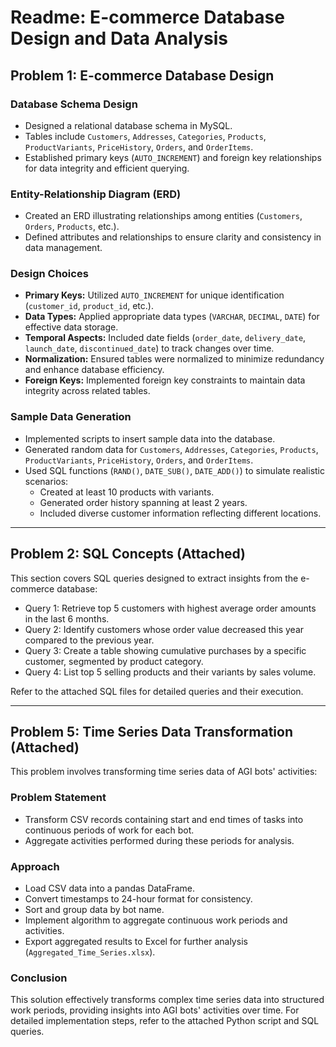 # Readme: E-commerce Database Design and Data Analysis


## Problem 1:  E-commerce Database Design

### Database Schema Design

- Designed a relational database schema in MySQL.
- Tables include `Customers`, `Addresses`, `Categories`, `Products`, `ProductVariants`, `PriceHistory`, `Orders`, and `OrderItems`.
- Established primary keys (`AUTO_INCREMENT`) and foreign key relationships for data integrity and efficient querying.

### Entity-Relationship Diagram (ERD)

- Created an ERD illustrating relationships among entities (`Customers`, `Orders`, `Products`, etc.).
- Defined attributes and relationships to ensure clarity and consistency in data management.

### Design Choices

- **Primary Keys:** Utilized `AUTO_INCREMENT` for unique identification (`customer_id`, `product_id`, etc.).
- **Data Types:** Applied appropriate data types (`VARCHAR`, `DECIMAL`, `DATE`) for effective data storage.
- **Temporal Aspects:** Included date fields (`order_date`, `delivery_date`, `launch_date`, `discontinued_date`) to track changes over time.
- **Normalization:** Ensured tables were normalized to minimize redundancy and enhance database efficiency.
- **Foreign Keys:** Implemented foreign key constraints to maintain data integrity across related tables.

### Sample Data Generation

- Implemented scripts to insert sample data into the database.
- Generated random data for `Customers`, `Addresses`, `Categories`, `Products`, `ProductVariants`, `PriceHistory`, `Orders`, and `OrderItems`.
- Used SQL functions (`RAND()`, `DATE_SUB()`, `DATE_ADD()`) to simulate realistic scenarios:
  - Created at least 10 products with variants.
  - Generated order history spanning at least 2 years.
  - Included diverse customer information reflecting different locations.

---

## Problem 2: SQL Concepts (Attached)

This section covers SQL queries designed to extract insights from the e-commerce database:

- Query 1: Retrieve top 5 customers with highest average order amounts in the last 6 months.
- Query 2: Identify customers whose order value decreased this year compared to the previous year.
- Query 3: Create a table showing cumulative purchases by a specific customer, segmented by product category.
- Query 4: List top 5 selling products and their variants by sales volume.

Refer to the attached SQL files for detailed queries and their execution.

---

## Problem 5: Time Series Data Transformation (Attached)

This problem involves transforming time series data of AGI bots' activities:

### Problem Statement

- Transform CSV records containing start and end times of tasks into continuous periods of work for each bot.
- Aggregate activities performed during these periods for analysis.

### Approach

- Load CSV data into a pandas DataFrame.
- Convert timestamps to 24-hour format for consistency.
- Sort and group data by bot name.
- Implement algorithm to aggregate continuous work periods and activities.
- Export aggregated results to Excel for further analysis (`Aggregated_Time_Series.xlsx`).

### Conclusion

This solution effectively transforms complex time series data into structured work periods, providing insights into AGI bots' activities over time. For detailed implementation steps, refer to the attached Python script and SQL queries.

